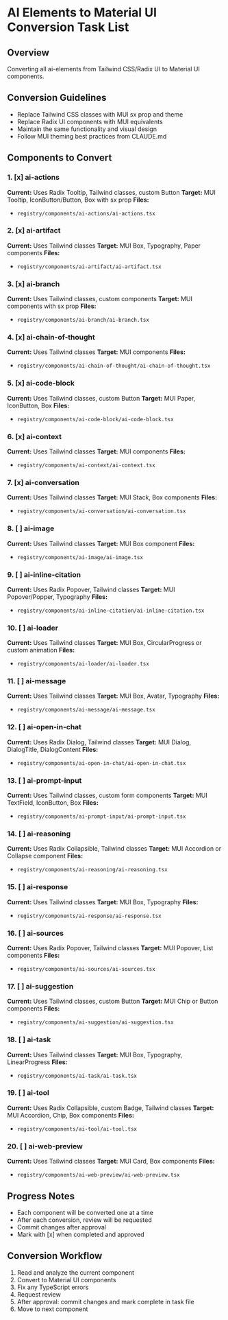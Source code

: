 # AI Elements to Material UI Conversion Task List

## Overview

Converting all ai-elements from Tailwind CSS/Radix UI to Material UI components.

## Conversion Guidelines

- Replace Tailwind CSS classes with MUI sx prop and theme
- Replace Radix UI components with MUI equivalents
- Maintain the same functionality and visual design
- Follow MUI theming best practices from CLAUDE.md

## Components to Convert

### 1. [x] ai-actions

**Current:** Uses Radix Tooltip, Tailwind classes, custom Button
**Target:** MUI Tooltip, IconButton/Button, Box with sx prop
**Files:**

- `registry/components/ai-actions/ai-actions.tsx`

### 2. [x] ai-artifact

**Current:** Uses Tailwind classes
**Target:** MUI Box, Typography, Paper components
**Files:**

- `registry/components/ai-artifact/ai-artifact.tsx`

### 3. [x] ai-branch

**Current:** Uses Tailwind classes, custom components
**Target:** MUI components with sx prop
**Files:**

- `registry/components/ai-branch/ai-branch.tsx`

### 4. [x] ai-chain-of-thought

**Current:** Uses Tailwind classes
**Target:** MUI components
**Files:**

- `registry/components/ai-chain-of-thought/ai-chain-of-thought.tsx`

### 5. [x] ai-code-block

**Current:** Uses Tailwind classes, custom Button
**Target:** MUI Paper, IconButton, Box
**Files:**

- `registry/components/ai-code-block/ai-code-block.tsx`

### 6. [x] ai-context

**Current:** Uses Tailwind classes
**Target:** MUI components
**Files:**

- `registry/components/ai-context/ai-context.tsx`

### 7. [x] ai-conversation

**Current:** Uses Tailwind classes
**Target:** MUI Stack, Box components
**Files:**

- `registry/components/ai-conversation/ai-conversation.tsx`

### 8. [ ] ai-image

**Current:** Uses Tailwind classes
**Target:** MUI Box component
**Files:**

- `registry/components/ai-image/ai-image.tsx`

### 9. [ ] ai-inline-citation

**Current:** Uses Radix Popover, Tailwind classes
**Target:** MUI Popover/Popper, Typography
**Files:**

- `registry/components/ai-inline-citation/ai-inline-citation.tsx`

### 10. [ ] ai-loader

**Current:** Uses Tailwind classes
**Target:** MUI Box, CircularProgress or custom animation
**Files:**

- `registry/components/ai-loader/ai-loader.tsx`

### 11. [ ] ai-message

**Current:** Uses Tailwind classes
**Target:** MUI Box, Avatar, Typography
**Files:**

- `registry/components/ai-message/ai-message.tsx`

### 12. [ ] ai-open-in-chat

**Current:** Uses Radix Dialog, Tailwind classes
**Target:** MUI Dialog, DialogTitle, DialogContent
**Files:**

- `registry/components/ai-open-in-chat/ai-open-in-chat.tsx`

### 13. [ ] ai-prompt-input

**Current:** Uses Tailwind classes, custom form components
**Target:** MUI TextField, IconButton, Box
**Files:**

- `registry/components/ai-prompt-input/ai-prompt-input.tsx`

### 14. [ ] ai-reasoning

**Current:** Uses Radix Collapsible, Tailwind classes
**Target:** MUI Accordion or Collapse component
**Files:**

- `registry/components/ai-reasoning/ai-reasoning.tsx`

### 15. [ ] ai-response

**Current:** Uses Tailwind classes
**Target:** MUI Box, Typography
**Files:**

- `registry/components/ai-response/ai-response.tsx`

### 16. [ ] ai-sources

**Current:** Uses Radix Popover, Tailwind classes
**Target:** MUI Popover, List components
**Files:**

- `registry/components/ai-sources/ai-sources.tsx`

### 17. [ ] ai-suggestion

**Current:** Uses Tailwind classes, custom Button
**Target:** MUI Chip or Button components
**Files:**

- `registry/components/ai-suggestion/ai-suggestion.tsx`

### 18. [ ] ai-task

**Current:** Uses Tailwind classes
**Target:** MUI Box, Typography, LinearProgress
**Files:**

- `registry/components/ai-task/ai-task.tsx`

### 19. [ ] ai-tool

**Current:** Uses Radix Collapsible, custom Badge, Tailwind classes
**Target:** MUI Accordion, Chip, Box components
**Files:**

- `registry/components/ai-tool/ai-tool.tsx`

### 20. [ ] ai-web-preview

**Current:** Uses Tailwind classes
**Target:** MUI Card, Box components
**Files:**

- `registry/components/ai-web-preview/ai-web-preview.tsx`

## Progress Notes

- Each component will be converted one at a time
- After each conversion, review will be requested
- Commit changes after approval
- Mark with [x] when completed and approved

## Conversion Workflow

1. Read and analyze the current component
2. Convert to Material UI components
3. Fix any TypeScript errors
4. Request review
5. After approval: commit changes and mark complete in task file
6. Move to next component
